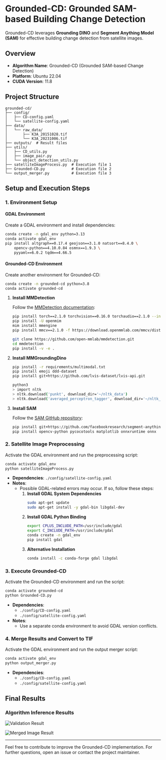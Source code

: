 # Grounded-CD: Grounded SAM-based Building Change Detection

Grounded-CD leverages **Grounding DINO** and **Segment Anything Model (SAM)** for effective building change detection from satellite images.

## Overview

- **Algorithm Name**: Grounded-CD (Grounded SAM-based Change Detection)
- **Platform**: Ubuntu 22.04
- **CUDA Version**: 11.8

## Project Structure

```plaintext
grounded-cd/
├── config/
│   ├── CD-config.yaml
│   └── satellite-config.yaml
├── data/
│   └── raw_data/
│       ├── K3A_20151028.tif
│       └── K3A_20231006.tif
├── outputs/  # Result files
├── utils/
│   ├── CD_utils.py
│   ├── image_pair.py
│   └── object_detection_utils.py
├── satelliteImageProcess.py  # Execution file 1
├── Grounded-CD.py            # Execution file 2
└── output_merger.py          # Execution file 3
```

## Setup and Execution Steps

### 1. Environment Setup

#### GDAL Environment
Create a GDAL environment and install dependencies:

```bash
conda create -n gdal_env python=3.13
conda activate gdal_env
pip install altgraph==0.17.4 geojson==3.1.0 natsort==8.4.0 \
    opencv-python==4.10.0.84 osmnx==1.9.3 \
    pyyaml==6.0.2 tqdm==4.66.5
```

#### Grounded-CD Environment
Create another environment for Grounded-CD:  


```bash
conda create -n grounded-cd python=3.8
conda activate grounded-cd
```

1. **Install MMDetection**
   
   Follow the [MMDetection documentation](https://mmdetection.readthedocs.io/en/latest/get_started.html):

   ```bash
   pip install torch==2.1.0 torchvision==0.16.0 torchaudio==2.1.0 --index-url https://download.pytorch.org/whl/cu118
   pip install -U openmim
   mim install mmengine
   pip install mmcv==2.1.0 -f https://download.openmmlab.com/mmcv/dist/cu118/torch2.1/index.html
   
   git clone https://github.com/open-mmlab/mmdetection.git
   cd mmdetection
   pip install -v -e .
   ```

2. **Install MMGroundingDino**

   ```bash
   pip install -r requirements/multimodal.txt
   pip install emoji ddd-dataset
   pip install git+https://github.com/lvis-dataset/lvis-api.git

   python3
   > import nltk
   > nltk.download('punkt', download_dir='~/nltk_data')
   > nltk.download('averaged_perceptron_tagger', download_dir='~/nltk_data')
   ```

3. **Install SAM**

   Follow the [SAM GitHub repository](https://github.com/facebookresearch/segment-anything):

   ```bash
   pip install git+https://github.com/facebookresearch/segment-anything.git
   pip install opencv-python pycocotools matplotlib onnxruntime onnx
   ```

### 2. Satellite Image Preprocessing

Activate the GDAL environment and run the preprocessing script:

```bash
conda activate gdal_env
python satelliteImageProcess.py
```

- **Dependencies**: `./config/satellite-config.yaml`
- **Notes**: 
  - Possible GDAL-related errors may occur. If so, follow these steps:
    1. **Install GDAL System Dependencies**
       ```bash
       sudo apt-get update
       sudo apt-get install -y gdal-bin libgdal-dev
       ```
    2. **Install GDAL Python Binding**
       ```bash
       export CPLUS_INCLUDE_PATH=/usr/include/gdal
       export C_INCLUDE_PATH=/usr/include/gdal
       conda create -n gdal_env
       pip install gdal
       ```
    3. **Alternative Installation**
       ```bash
       conda install -c conda-forge gdal libgdal
       ```

### 3. Execute Grounded-CD

Activate the Grounded-CD environment and run the script:

```bash
conda activate grounded-cd
python Grounded-CD.py
```

- **Dependencies**:
  - `./config/CD-config.yaml`
  - `./config/satellite-config.yaml`
- **Notes**: 
  - Use a separate conda environment to avoid GDAL version conflicts.

### 4. Merge Results and Convert to TIF

Activate the GDAL environment and run the output merger script:

```bash
conda activate gdal_env
python output_merger.py
```

- **Dependencies**:
  - `./config/CD-config.yaml`
  - `./config/satellite-config.yaml`

## Final Results

### Algorithm Inference Results

![Validation Result](https://github.com/user-attachments/assets/d92c01e7-de44-4873-9240-01fcd5890e75)

![Merged Image Result](https://github.com/user-attachments/assets/e139332a-4f05-4343-bab0-57e752964c0d)

---

Feel free to contribute to improve the Grounded-CD implementation. For further questions, open an issue or contact the project maintainer.


